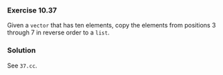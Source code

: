 ### Exercise 10.37

Given a `vector` that has ten elements, copy the elements from positions 3
through 7 in reverse order to a `list`.

### Solution

See `37.cc`.
